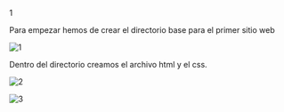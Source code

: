 1

Para empezar hemos de crear el directorio base para el primer sitio web

![1](https://github.com/PabloEspinosaCastillo/despliegue-de-aplicaciones-web/assets/144775391/58eaff1e-f22a-4eb4-b8d4-120376854504)

Dentro del directorio creamos el archivo html y el css.

![2](https://github.com/PabloEspinosaCastillo/despliegue-de-aplicaciones-web/assets/144775391/ee542700-cd7a-4a56-8dcf-face2ce99630)

![3](https://github.com/PabloEspinosaCastillo/despliegue-de-aplicaciones-web/assets/144775391/119ea338-cdee-4068-8e41-f76aba0601f3)
